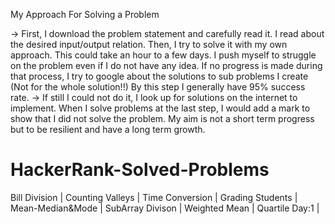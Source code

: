 My Approach For Solving a Problem

-> First, I download the problem statement and carefully read it. I read about the desired  input/output relation. Then, I try to solve it with my own approach. This could take an hour to a few days. I push myself to struggle on the problem even if I do not have any idea. If no progress is made during that process, I try to google about the solutions to sub problems I create (Not for the whole solution!!) By this step I generally have 95% success rate. 
-> If still I could not do it, I look up for solutions on the internet to implement. When I solve problems at the last step, I would add a mark to show that I did not solve the problem. My aim is not a short term progress but to be resilient and have a long term growth.


# HackerRank-Solved-Problems
Bill Division |
Counting Valleys |
Time Conversion |
Grading Students |
Mean-Median&Mode |
SubArray Divison |
Weighted Mean |
Quartile Day:1 |

